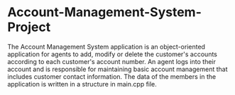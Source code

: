 # Account-Management-System-Project
The Account Management System application is an object-oriented application for agents to add, modify or delete the customer's accounts according to each customer's account number. An agent logs into their account and is responsible for maintaining basic account management that includes customer contact information. The data of the members in the application is written in a structure in main.cpp file.
